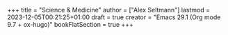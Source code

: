 +++
title = "Science & Medicine"
author = ["Alex Seltmann"]
lastmod = 2023-12-05T00:21:25+01:00
draft = true
creator = "Emacs 29.1 (Org mode 9.7 + ox-hugo)"
bookFlatSection = true
+++
